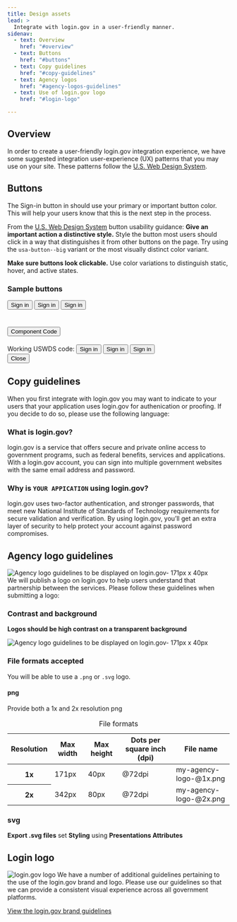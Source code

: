 ```yaml
---
title: Design assets
lead: >
  Integrate with login.gov in a user-friendly manner.
sidenav:
  - text: Overview
    href: "#overview"
  - text: Buttons
    href: "#buttons"
  - text: Copy guidelines
    href: "#copy-guidelines"
  - text: Agency logos
    href: "#agency-logos-guidelines"
  - text: Use of login.gov logo
    href: "#login-logo"

---
```


##  Overview
In order to create a user-friendly login.gov integration experience, we have some suggested integration user-experience (UX) patterns that you may use on your site. These patterns follow the [U.S. Web Design System](https://designsystem.digital.gov/).

## Buttons
The Sign-in button in should use your primary or important button color. This will help your users know that this is the next step in the process. 

From the [U.S. Web Design System](https://designsystem.digital.gov/components/button/) button usability guidance:
**Give an important action a distinctive style.** Style the button most users should click in a way that distinguishes it from other buttons on the page. Try using the `usa-button--big` variant or the most visually distinct color variant.

**Make sure buttons look clickable.** Use color variations to distinguish static, hover, and active states.

### Sample buttons

<button class="usa-button usa-button--big">Sign in</button> <button class="usa-button ">Sign in</button> <button class="usa-button usa-button--secondary">Sign in</button>

<h1 class="usa-accordion-heading">
<button class="usa-accordion-button" aria-controls="email">
Component Code
</button>
</h1>
<div class="usa-accordion-container">
<div class="usa-accordion-content" markdown="1">
Working USWDS code:
        <button class="usa-button usa-button--big">Sign in</button>
        <button class="usa-button ">Sign in</button>
        <button class="usa-button usa-button--secondary">Sign in</button>
</div>
<button class="usa-accordion-close-button">Close</button>
</div>


## Copy guidelines
When you first integrate with login.gov you may want to indicate to your users that your application uses login.gov for authenication or proofing. If you decide to do so, please use the following language:

### What is login.gov?
login.gov is a service that offers secure and private online access to government programs, such as federal benefits, services and applications. With a login.gov account, you can sign into multiple government websites with the same email address and password.

### Why is `YOUR APPICATION` using login.gov?
login.gov uses two-factor authentication, and stronger passwords, that meet new National Institute of Standards of Technology requirements for secure validation and verification. By using login.gov, you’ll get an extra layer of security to help protect your account against password compromises.

## Agency logo guidelines

<div class="grid-container">
<div class="grid-row">
<div class="tablet:grid-col-2"><img src="{{ site.baseurl }}/assets/img/logo-guidelines.png" alt="Agency logo guidelines to be displayed on login.gov- 171px x 40px" class=""></div>
</div>
<div class="tablet:grid-col-2">We will publish a logo on login.gov to help users understand that partnership between the services. Please follow these guidelines when submitting a logo:</div>
</div>
</div>


### Contrast and background
**Logos should be high contrast on a transparent background**

<img src="{{ site.baseurl }}/assets/img/agency-logo-contrast.png" alt="Agency logo guidelines to be displayed on login.gov- 171px x 40px" class="display-block grid-col flex-auto flex-align-center">


### File formats accepted
You will be able to use a `.png` or `.svg` logo.
#### png
Provide both a 1x and 2x resolution png
<table class="usa-table">
  <caption>File formats</caption>
  <thead>
    <tr>
      <th scope="col">Resolution</th>
      <th scope="col">Max width</th>
      <th scope="col">Max height</th>
      <th scope="col">Dots per square inch (dpi)</th>
      <th scope="col">File name</th>
    </tr>
  </thead>
  <tbody>
    <tr>
      <th scope="row"><strong>1x</strong></th>
      <td>171px</td>
      <td>40px</td>
      <td>@72dpi</td>
      <td>my-agency-logo-@1x.png</td>
    </tr>
    <tr>
      <th scope="row"><strong>2x</strong></th>
      <td>342px</td>
      <td>80px</td>
      <td>@72dpi</td>
      <td>my-agency-logo-@2x.png</td>
    </tr>
  </tbody>
</table>

### svg
**Export .svg files**
set **Styling** using **Presentations Attributes**

## Login logo
<img src="{{ site.baseurl }}/assets/img/login-gov-logo.svg" class="usa-logo-img" alt="login.gov logo">
We have a number of additional guidelines pertaining to the use of the login.gov brand and logo. Please use our guidelines so that we can provide a consistent visual experience across all government platforms.

[View the login.gov brand guidelines](https://design.login.gov/brand/)


